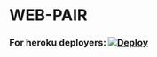 # WEB-PAIR

### For heroku deployers: [![Deploy](https://www.herokucdn.com/deploy/button.svg)](https://heroku.com/deploy)
